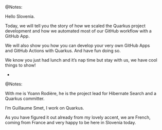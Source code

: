 <!-- .element data-background="images/github-automation-with-quarkus.svg" data-background-size="contain" -->

@Notes:

Hello Slovenia.

Today, we will tell you the story of how we scaled the Quarkus project development
and how we automated most of our GitHub workflow with a GitHub App.

We will also show you how you can develop your very own GitHub Apps and GitHub Actions with Quarkus.
And have fun doing so.

We know you just had lunch and it’s nap time but stay with us, we have cool things to show!

-

<!-- .element data-background="images/github-automation-with-quarkus-authors.svg" data-background-size="contain" -->

@Notes:

With me is Yoann Rodière, he is the project lead for Hibernate Search and a Quarkus committer.

I’m Guillaume Smet, I work on Quarkus.

As you have figured it out already from my lovely accent,
we are French, coming from France and very happy to be here in Slovenia today.